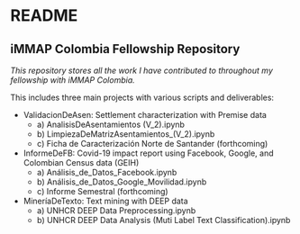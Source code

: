 # README

## iMMAP Colombia Fellowship Repository

*This repository stores all the work I have contributed to throughout my fellowship with iMMAP Colombia.*

This includes three main projects with various scripts and deliverables:

- ValidacionDeAsen: Settlement characterization with Premise data
    - a) AnalisisDeAsentamientos (V_2).ipynb
    - b) LimpiezaDeMatrizAsentamientos_(V_2).ipynb
    - c) Ficha de Caracterización Norte de Santander (forthcoming)
- InformeDeFB: Covid-19 impact report using Facebook, Google, and Colombian Census data (GEIH)
    - a) Análisis_de_Datos_Facebook.ipynb
    - b) Análisis_de_Datos_Google_Movilidad.ipynb
    - c) Informe Semestral (forthcoming)
- MineríaDeTexto: Text mining with DEEP data 
    - a) UNHCR DEEP Data Preprocessing.ipynb
    - b) UNHCR DEEP Data Analysis (Muti Label Text Classification).ipynb
